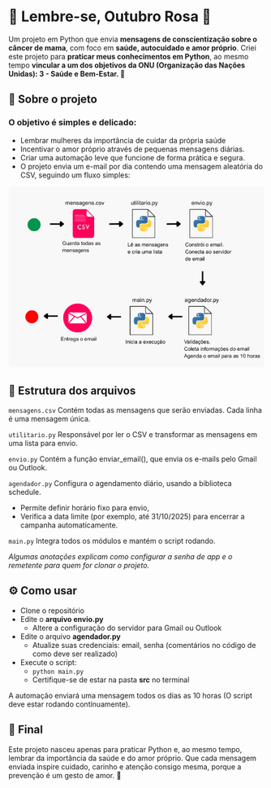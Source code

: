 # 💖 Lembre-se, Outubro Rosa 🎀

Um projeto em Python que envia **mensagens de conscientização sobre o câncer de mama**, com foco em **saúde, autocuidado e amor próprio**.
Criei este projeto para **praticar meus conhecimentos em Python**, ao mesmo tempo **vincular a um dos objetivos da ONU (Organização das Nações Unidas): 3 - Saúde e Bem-Estar. 🌸** 

## 🌷 Sobre o projeto

### O objetivo é simples e delicado: 

* Lembrar mulheres da importância de cuidar da própria saúde
* Incentivar o amor próprio através de pequenas mensagens diárias.
* Criar uma automação leve que funcione de forma prática e segura.
* O projeto envia um e-mail por dia contendo uma mensagem aleatória do CSV, seguindo um fluxo simples:

![Fluxo da automação](https://github.com/SamarahCosta/lembre-se-outubro-rosa/blob/main/data/fluxo.png)


## 📂 Estrutura dos arquivos

`mensagens.csv`
Contém todas as mensagens que serão enviadas. Cada linha é uma mensagem única.

`utilitario.py`
Responsável por ler o CSV e transformar as mensagens em uma lista para envio.

`envio.py`
Contém a função enviar_email(), que envia os e-mails pelo Gmail ou Outlook.

`agendador.py`
Configura o agendamento diário, usando a biblioteca schedule.
* Permite definir horário fixo para envio,
* Verifica a data limite (por exemplo, até 31/10/2025) para encerrar a campanha automaticamente.

`main.py`
Integra todos os módulos e mantém o script rodando.

_Algumas anotações explicam como configurar a senha de app e o remetente para quem for clonar o projeto._

## ⚙️ Como usar

* Clone o repositório
* Edite o **arquivo envio.py**
  * Altere a configuração do servidor para Gmail ou Outlook
* Edite o arquivo **agendador.py**
  * Atualize suas credenciais: email, senha (comentários no código de como deve ser realizado)
* Execute o script:
  * `python main.py`
  * Certifique-se de estar na pasta **src** no terminal 

A automação enviará uma mensagem todos os dias as 10 horas (O script deve estar rodando contínuamente).

## 💌 Final

Este projeto nasceu apenas para praticar Python e, ao mesmo tempo, lembrar da importância da saúde e do amor próprio.
Que cada mensagem enviada inspire cuidado, carinho e atenção consigo mesma, porque a prevenção é um gesto de amor. 🌸
